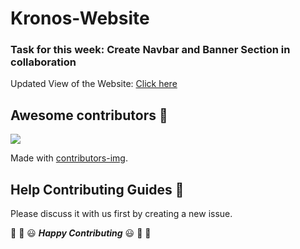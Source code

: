 # Kronos-Website

### Task for this week: Create Navbar and Banner Section in collaboration

Updated View of the Website: [Click here](https://kronos-sscbs-21.github.io/proj-kronos-site/) 

## Awesome contributors :star_struck:
<a href="https://github.com/KRONOS-SSCBS-21/proj-kronos-site/graphs/contributors">
  <img src="https://contributors-img.web.app/image?repo=KRONOS-SSCBS-21/proj-kronos-site" />
</a>

Made with [contributors-img](https://contributors-img.web.app).

## Help Contributing Guides :crown:

Please discuss it with us first by creating a new issue.

:tada: :confetti_ball: :smiley: _**Happy Contributing**_ :smiley: :confetti_ball: :tada:
